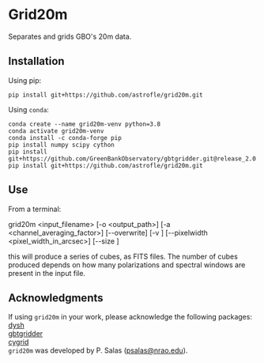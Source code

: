 # Grid20m

Separates and grids GBO's 20m data.

## Installation
Using pip:

    pip install git+https://github.com/astrofle/grid20m.git

Using `conda`:

    conda create --name grid20m-venv python=3.8
    conda activate grid20m-venv
    conda install -c conda-forge pip
    pip install numpy scipy cython
    pip install git+https://github.com/GreenBankObservatory/gbtgridder.git@release_2.0
    pip install git+https://github.com/astrofle/grid20m.git

## Use
From a terminal:

   grid20m <input_filename> [-o <output_path>] [-a <channel_averaging_factor>] [--overwrite] [-v <verbosity level>] [--pixelwidth <pixel_width_in_arcsec>] [--size <X> <Y>]

this will produce a series of cubes, as FITS files.
The number of cubes produced depends on how many 
polarizations and spectral windows are present in 
the input file.

## Acknowledgments
If using `grid20m` in your work, please acknowledge the following packages:<br>
[dysh](https://github.com/GreenBankObservatory/dysh)<br>
[gbtgridder](https://github.com/GreenBankObservatory/gbtgridder)<br>
[cygrid](https://github.com/bwinkel/cygrid)<br>
`grid20m` was developed by P. Salas (psalas@nrao.edu).

